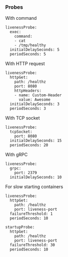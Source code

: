 ### Probes

With command
```
livenessProbe:
  exec:
    command:
    - cat
    - /tmp/healthy
  initialDelaySeconds: 5
  periodSeconds: 5
```

With HTTP request
```
livenessProbe:
  httpGet:
    path: /healthz
    port: 8080
    httpHeaders:
    - name: Custom-Header
      value: Awesome
  initialDelaySeconds: 3
  periodSeconds: 3
```

With TCP socket
```
livenessProbe:
  tcpSocket:
    port: 8080
  initialDelaySeconds: 15
  periodSeconds: 20
```

With gRPC
```
livenessProbe:
  grpc:
    port: 2379
  initialDelaySeconds: 10
```

For slow starting containers
```
livenessProbe:
  httpGet:
    path: /healthz
    port: liveness-port
  failureThreshold: 1
  periodSeconds: 10

startupProbe:
  httpGet:
    path: /healthz
    port: liveness-port
  failureThreshold: 30
  periodSeconds: 10
```
